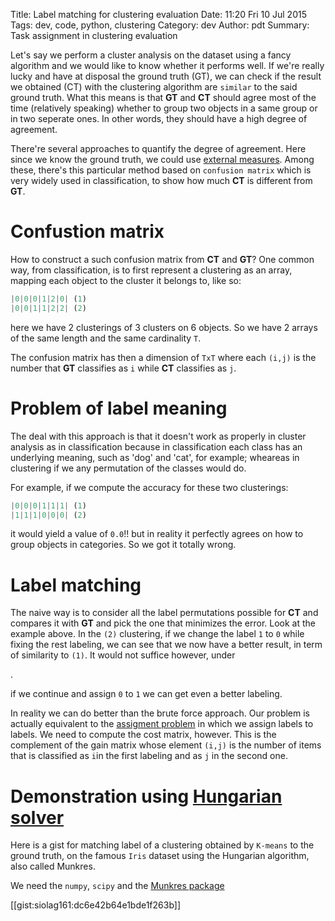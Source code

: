 Title: Label matching for clustering evaluation
Date: 11:20 Fri 10 Jul 2015
Tags: dev, code, python, clustering
Category: dev
Author: pdt
Summary: Task assignment in clustering evaluation

Let's say we perform a cluster analysis on the dataset using a fancy algorithm
and we would like to know whether it performs well. If we're really lucky and
have at disposal the ground truth (GT), we can check if the result we obtained (CT) with
the clustering algorithm are `similar` to the said ground truth. What this means
is that **GT** and **CT** should agree most of the time (relatively speaking) whether to
group two objects in a same group or in two seperate ones. In other words, they should
have a high degree of agreement.

There're several approaches to quantify the degree of agreement. Here since we know
the ground truth, we could use [external measures](https://en.wikipedia.org/wiki/Cluster_analysis#External_evaluation).
Among these, there's this particular method based on `confusion matrix` which is very widely used in classification,
to show how much **CT** is different from **GT**.

# Confustion matrix
How to construct a such confusion matrix from **CT** and **GT**? One common way, from classification, is to
first represent a clustering as an array, mapping each object to the cluster it belongs to, like so:

```python
|0|0|0|1|2|0| (1)
|0|0|1|1|2|2| (2)
```
here we have 2 clusterings of 3 clusters on 6 objects. So we have 2 arrays of the same length and
the same cardinality `T`.

The confusion matrix has then a dimension of `TxT` where each `(i,j)` is
the number that **GT** classifies as `i` while **CT** classifies as `j`.

# Problem of label meaning
The deal with this approach is that it doesn't work as properly in cluster analysis as in classification because
in classification each class has an underlying meaning, such as 'dog' and 'cat', for example; wheareas in clustering
if we any permutation of the classes would do.

For example, if we compute the accuracy for these two clusterings:

```python
|0|0|0|1|1|1| (1)
|1|1|1|0|0|0| (2)
```
it would yield a value of `0.0`!! but in reality it perfectly agrees on how to group objects in categories. So
we got it totally wrong.

# Label matching
The naive way is to consider all the label permutations possible for
**CT** and compares it with **GT** and pick the one that minimizes the error.
Look at the example above. In the `(2)` clustering, if we change the label `1`
to `0` while fixing the rest labeling, we can see that we now have a
better result, in term of similarity to `(1)`. It would not suffice however, under
<!-- our conditions (the 2 label sets must match) we have to also assign `0` to `1` -->.
if we continue and assign `0` to `1` we can get even a better labeling.

<!-- But by how much did we improve? -->

<!-- Let's say we have 2 clustering `C1` and `C2`, -->
<!-- Indeed, one way to measure the distance between 2 clusterings is to count the  -->

<!-- We first define a cost function `f(c1, c2)` -->
In reality we can do better than the brute force approach. Our problem is actually
equivalent to the [assigment problem](https://en.wikipedia.org/wiki/Assignment_problem#Algorithms_and_generalizations)
in which we assign labels to labels. We need to compute the cost matrix, however.
This is the complement of the gain matrix whose element `(i,j)` is the number of
items that is classified as `i`in the first labeling and as `j` in the second one.

# Demonstration using [Hungarian solver](https://en.wikipedia.org/wiki/Hungarian_algorithm)
Here is a gist for matching label of a clustering obtained by `K-means` to the
ground truth, on the famous `Iris` dataset using the Hungarian algorithm,
also called Munkres.

We need the `numpy`, `scipy` and the [Munkres package](https://github.com/bmc/munkres)

[[gist:siolag161:dc6e42b64e1bde1f263b]]
